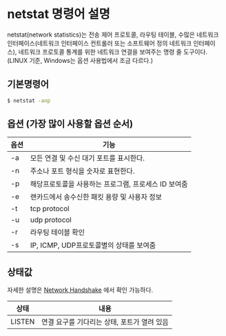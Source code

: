 # netstat 명령어 설명

netstat(network statistics)는  전송 제어 프로토콜, 라우팅 테이블, 수많은 네트워크 인터페이스(네트워크 인터페이스 컨트롤러 또는 소프트웨어 정의 네트워크 인터페이스), 네트워크 프로토콜 통계를 위한 네트워크 연결을 보여주는 명령 줄 도구이다.
(LINUX 기준, Windows는 옵션 사용법에서 조금 다르다.)
## 기본명령어
```bash
$ netstat -anp
```

## 옵션 (가장 많이 사용할 옵션 순서)
옵션 | 기능
---|---
-a | 모든 연결 및 수신 대기 포트를 표시한다.
-n | 주소나 포트 형식을 숫자로 표현한다.
-p | 해당프로토콜을 사용하는 프로그램, 프로세스 ID 보여줌
-e | 랜카드에서 송수신한 패킷 용량 및 사용자 정보
-t | tcp protocol
-u | udp protocol
-r | 라우팅 테이블 확인
-s | IP, ICMP, UDP프로토콜별의 상태를 보여줌

## 상태값

자세한 설명은 [Network Handshake](/network/tcp-3way-4way-handshake.md) 에서 확인 가능하다.

상태 | 내용
---|---
LISTEN | 연결 요구를 기다리는 상태, 포트가 열려 있음
